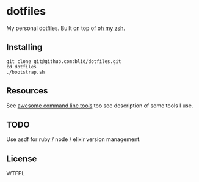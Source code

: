# dotfiles

My personal dotfiles. Built on top of [oh my zsh](https://github.com/robbyrussell/oh-my-zsh).

## Installing

```
git clone git@github.com:blid/dotfiles.git
cd dotfiles
./bootstrap.sh
```

## Resources

See [awesome command line tools](https://www.vimfromscratch.com/articles/awesome-command-line-tools/) too see description of some tools I use. 

## TODO

Use asdf for ruby / node / elixir version management.


## License

WTFPL
